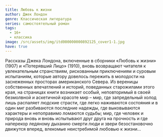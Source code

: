 ```yaml
---
title: Любовь к жизни
author: Джек Лондон
genre: Классическая литература
series: самостоятельный роман
tags:
  - 16+
  - классика
image: /src/assets/img/itd000000000892125_cover1-1.jpg
have: true
---
```

Рассказы Джека Лондона, включенные в сборники «Любовь к жизни» (1907) и «Потерявший Лицо» (1910), вновь возвращают читателя к увлекательным странствиям, рискованным приключениям и суровым испытаниям, которые автору довелось пережить в молодости на заснеженных просторах американского Севера. Из вереницы собственных впечатлений и историй, поведанных старожилами этого края, на страницах книги возникает особый, неповторимый в своей безмолвной и аскетичной красоте мир – мир, где запредельный холод лишь распаляет людские страсти, где легко наживаются состояния и в один миг разбиваются последние надежды, где выковываются характеры и непоправимо ломаются судьбы; мир, где человек и природа вновь и вновь испытывают друг друга на прочность и где наперекор ледяному дыханию смерти люди и звери безостановочно движутся вперед, влекомые неистребимой любовью к жизни…
